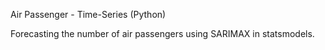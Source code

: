Air Passenger - Time-Series (Python)

Forecasting the number of air passengers using SARIMAX in statsmodels.
